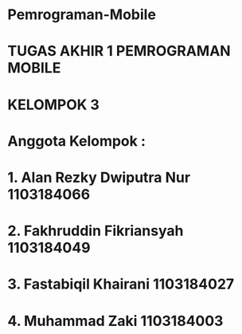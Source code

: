 # Pemrograman-Mobile
# TUGAS AKHIR 1 PEMROGRAMAN MOBILE
# KELOMPOK 3
# Anggota Kelompok :
# 1. Alan Rezky Dwiputra Nur 1103184066
# 2. Fakhruddin Fikriansyah 1103184049
# 3. Fastabiqil Khairani 1103184027
# 4. Muhammad Zaki 1103184003
